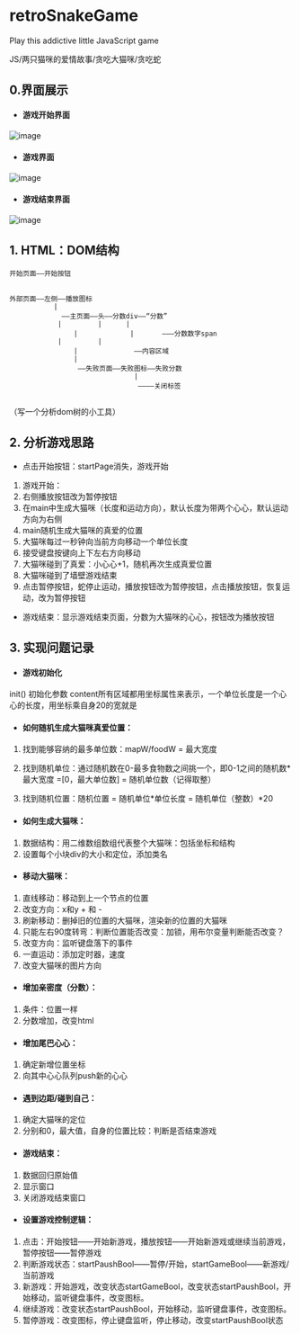 # retroSnakeGame

Play this addictive little JavaScript game

JS/两只猫咪的爱情故事/贪吃大猫咪/贪吃蛇

## 0.界面展示

- #### 游戏开始界面
![image](https://github.com/0rainge/retroSnakeGame/blob/master/img/imgDoc/demo1.jpeg?raw=true)
- #### 游戏界面
![image](https://github.com/0rainge/retroSnakeGame/blob/master/img/imgDoc/demo2.jpeg?raw=true)
- #### 游戏结束界面
![image](https://github.com/0rainge/retroSnakeGame/blob/master/img/imgDoc/demo3.jpeg?raw=true)

## 1. HTML：DOM结构

```
开始页面——开始按钮


外部页面——左侧——播放图标
           |
             ——主页面——头——分数div——“分数”
	        |	      |	     |
                |             |       ———分数数字span
	        |	      |
                |              ——内容区域
                |
                 ——失败页面——失败图标——失败分数
                               |
                                ————关闭标签
                              
```

（写一个分析dom树的小工具）

## 2. 分析游戏思路

- 点击开始按钮：startPage消失，游戏开始 

1. 游戏开始：
2. 右侧播放按钮改为暂停按钮
3. 在main中生成大猫咪（长度和运动方向），默认长度为带两个心心，默认运动方向为右侧
4. main随机生成大猫咪的真爱的位置
5. 大猫咪每过一秒钟向当前方向移动一个单位长度
6. 接受键盘按键向上下左右方向移动
7. 大猫咪碰到了真爱：小心心+1，随机再次生成真爱位置
8. 大猫咪碰到了墙壁游戏结束
9. 点击暂停按钮，蛇停止运动，播放按钮改为暂停按钮，点击播放按钮，恢复运动，改为暂停按钮

- 游戏结束：显示游戏结束页面，分数为大猫咪的心心，按钮改为播放按钮

## 3. 实现问题记录

- #### 游戏初始化

init() 初始化参数
content所有区域都用坐标属性来表示，一个单位长度是一个心心的长度，用坐标乘自身20的宽就是

- #### 如何随机生成大猫咪真爱位置：

1. 找到能够容纳的最多单位数：mapW/foodW = 最大宽度

2. 找到随机单位：通过随机数在0-最多食物数之间挑一个，即0-1之间的随机数*最大宽度 =[0，最大单位数] = 随机单位数（记得取整）

3. 找到随机位置：随机位置 = 随机单位*单位长度 = 随机单位（整数）*20

- #### 如何生成大猫咪：

1. 数据结构：用二维数组数组代表整个大猫咪：包括坐标和结构
2. 设置每个小块div的大小和定位，添加类名

- #### 移动大猫咪：

1. 直线移动：移动到上一个节点的位置
2. 改变方向：x和y + 和 - 
3. 刷新移动：删掉旧的位置的大猫咪，渲染新的位置的大猫咪
4. 只能左右90度转弯：判断位置能否改变：加锁，用布尔变量判断能否改变？
5. 改变方向：监听键盘落下的事件
6. 一直运动：添加定时器，速度
7. 改变大猫咪的图片方向

-  #### 增加亲密度（分数）：

1. 条件：位置一样
2. 分数增加，改变html

-  #### 增加尾巴心心：

1. 确定新增位置坐标
2. 向其中心心队列push新的心心

-  #### 遇到边距/碰到自己：

1. 确定大猫咪的定位
2. 分别和0，最大值，自身的位置比较：判断是否结束游戏

-  #### 游戏结束：

1. 数据回归原始值
2. 显示窗口
3. 关闭游戏结束窗口

-  #### 设置游戏控制逻辑：

1. 点击：开始按钮——开始新游戏，播放按钮——开始新游戏或继续当前游戏，暂停按钮——暂停游戏
2. 判断游戏状态：startPaushBool——暂停/开始，startGameBool——新游戏/当前游戏
3. 新游戏：开始游戏，改变状态startGameBool，改变状态startPaushBool，开始移动，监听键盘事件，改变图标。
4. 继续游戏：改变状态startPaushBool，开始移动，监听键盘事件，改变图标。
5. 暂停游戏：改变图标，停止键盘监听，停止移动，改变startPaushBool状态
